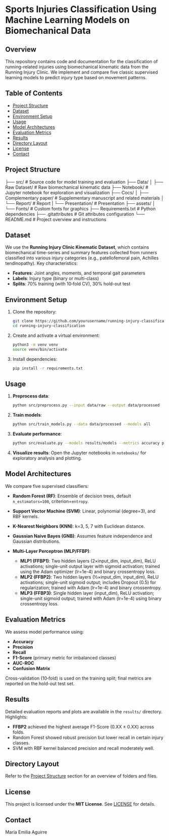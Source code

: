 # Sports Injuries Classification Using Machine Learning Models on Biomechanical Data

## Overview

This repository contains code and documentation for the classification of running-related injuries using biomechanical kinematic data from the Running Injury Clinic. We implement and compare five classic supervised learning models to predict injury type based on movement patterns.

## Table of Contents

* [Project Structure](#project-structure)
* [Dataset](#dataset)
* [Environment Setup](#environment-setup)
* [Usage](#usage)
* [Model Architectures](#model-architectures)
* [Evaluation Metrics](#evaluation-metrics)
* [Results](#results)
* [Directory Layout](#directory-layout)
* [License](#license)
* [Contact](#contact)
  
## Project Structure

├── src/                       # Source code for model training and evaluation
├── Data/
│   ├── Raw Dataset/                   # Raw biomechanical kinematic data
├── Notebook/                 # Jupyter notebook for exploration and visualization
├── Cocs/
│   ├── Complementary paper/                 # Supplementary manuscript and related materials
│   └── Report/               # Report
|   └── Presentation/         # Presentation
├── assets/
│   └── Fonts/                 # Custom fonts for graphics
├── Requirements.txt           # Python dependencies
├── .gitattributes             # Git attributes configuration
└── README.md                  # Project overview and instructions


## Dataset

We use the **Running Injury Clinic Kinematic Dataset**, which contains biomechanical time-series and summary features collected from runners classified into various injury categories (e.g., patellofemoral pain, Achilles tendinopathy). Key characteristics:

* **Features**: Joint angles, moments, and temporal gait parameters
* **Labels**: Injury type (binary or multi-class)
* **Splits**: 70% training (with 10‑fold CV), 30% hold-out test

## Environment Setup

1. Clone the repository:

   ```bash
   git clone https://github.com/yourusername/running-injury-classification.git
   cd running-injury-classification
   ```
2. Create and activate a virtual environment:

   ```bash
   python3 -m venv venv
   source venv/bin/activate
   ```
3. Install dependencies:

   ```bash
   pip install -r requirements.txt
   ```

## Usage

1. **Preprocess data**:

   ```bash
   python src/preprocess.py --input data/raw --output data/processed
   ```
2. **Train models**:

   ```bash
   python src/train_models.py --data data/processed --models all
   ```
3. **Evaluate performance**:

   ```bash
   python src/evaluate.py --models results/models --metrics accuracy precision recall f1 auc
   ```
4. **Visualize results**:
   Open the Jupyter notebooks in `notebooks/` for exploratory analysis and plotting.

## Model Architectures

We compare five supervised classifiers:

* **Random Forest (RF)**: Ensemble of decision trees, default `n_estimators=100`, criterion=`entropy`.
* **Support Vector Machine (SVM)**: Linear, polynomial (degree=3), and RBF kernels.
* **K-Nearest Neighbors (KNN)**: k=3, 5, 7 with Euclidean distance.
* **Gaussian Naive Bayes (GNB)**: Assumes feature independence and Gaussian distributions.
* **Multi-Layer Perceptron (MLP/FFBP)**:

  * **MLP1 (FFBP1)**: Two hidden layers (2×input\_dim, input\_dim), ReLU activations; single-unit output layer with sigmoid activation; trained using the Adam optimizer (lr=1e-4) and binary crossentropy loss.
  * **MLP2 (FFBP2)**: Two hidden layers (½×input\_dim, input\_dim), ReLU activations; single-unit sigmoid output; includes Dropout (0.5) for regularization; trained with Adam (lr=1e-4) and binary crossentropy.
  * **MLP3 (FFBP3)**: Single hidden layer (input\_dim), ReLU activation; single-unit sigmoid output; trained with Adam (lr=1e-4) using binary crossentropy loss.

## Evaluation Metrics

We assess model performance using:

* **Accuracy**
* **Precision**
* **Recall**
* **F1-Score** (primary metric for imbalanced classes)
* **AUC-ROC**
* **Confusion Matrix**

Cross-validation (10‑fold) is used on the training split; final metrics are reported on the hold-out test set.

## Results

Detailed evaluation reports and plots are available in the `results/` directory. Highlights:

* **FFBP2** achieved the highest average F1-Score (0.XX ± 0.XX) across folds.
* Random Forest showed robust precision but lower recall in certain injury classes.
* SVM with RBF kernel balanced precision and recall moderately well.

## Directory Layout

Refer to the [Project Structure](#project-structure) section for an overview of folders and files.

## License

This project is licensed under the **MIT License**. See [LICENSE](LICENSE) for details.

## Contact

María Emilia Aguirre 





